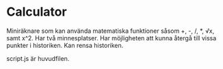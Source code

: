 # Calculator
Miniräknare som kan använda matematiska funktioner såsom +, -, /, *, √x, samt x^2.
Har två minnesplatser.
Har möjligheten att kunna återgå till vissa punkter i historiken.
Kan rensa historiken.

script.js är huvudfilen.
